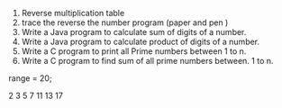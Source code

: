 1. Reverse multiplication table
2. trace the reverse the number program (paper and pen )
3. Write a Java program to calculate sum of digits of a number.
4. Write a Java program to calculate product of digits of a number.
5. Write a C program to print all Prime numbers between 1 to n.
6. Write a C program to find sum of all prime numbers between. 1 to n.


range = 20;

2 3 5 7 11 13 17 